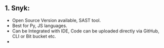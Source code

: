 ## 1. Snyk:
- Open Source Version available, SAST tool.
- Best for Py, JS languages.
- Can be Integrated with IDE, Code can be uploaded directly via GitHub, CLI or Bit bucket etc.
- 